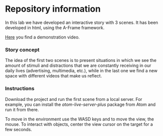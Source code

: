 # Repository information
In this lab we have developed an interactive story with 3 scenes. It has been developed in html, using the A-Frame framework.

[Here](https://www.youtube.com/watch?v=DdxIi-PO9j8&list=PLoUOv_yCOVC764tZBDVVVvnuVygZ0iRph&index=2) you find a demonstration video.

### Story concept
The idea of the first two scenes is to present situations in which we see the amount of stimuli and distractions that we are constantly receiving in our daily lives (advertising, multimedia, etc.), while in the last one we find a new space with different videos that make us reflect.

### Instructions
Download the project and run the first scene from a local server. For example, you can install the *atom-live-server-plus* package from Atom and run it from there.

To move in the environment use the WASD keys and to move the view, the mouse. To interact with objects, center the view cursor on the target for a few seconds.
